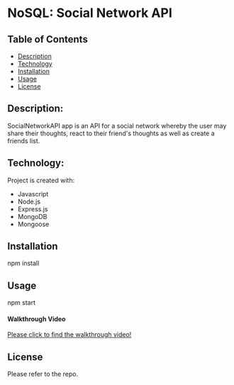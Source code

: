 # NoSQL: Social Network API

## Table of Contents

- [Description](#description)
- [Technology](#Technology)
- [Installation](#installation)
- [Usage](#usage)
- [License](#license)

## Description:

SocialNetworkAPI app is an API for a social network whereby the user may share their thoughts, react to their friend's thoughts as well as create a friends list.

## Technology:

Project is created with:

- Javascript
- Node.js
- Express.js
- MongoDB
- Mongoose

## Installation

npm install

## Usage


npm start


#### Walkthrough Video

[Please click to find the walkthrough video!](https://app.castify.com/view/9375ceb3-3402-4859-b441-3b299a81afa3)


## License

Please refer to the repo.
